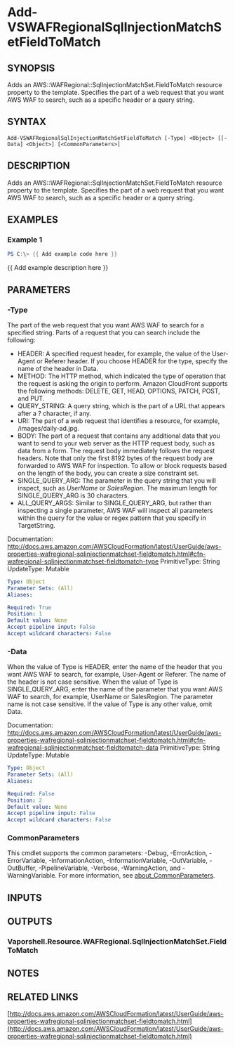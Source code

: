 # Add-VSWAFRegionalSqlInjectionMatchSetFieldToMatch

## SYNOPSIS
Adds an AWS::WAFRegional::SqlInjectionMatchSet.FieldToMatch resource property to the template.
Specifies the part of a web request that you want AWS WAF to search, such as a specific header or a query string.

## SYNTAX

```
Add-VSWAFRegionalSqlInjectionMatchSetFieldToMatch [-Type] <Object> [[-Data] <Object>] [<CommonParameters>]
```

## DESCRIPTION
Adds an AWS::WAFRegional::SqlInjectionMatchSet.FieldToMatch resource property to the template.
Specifies the part of a web request that you want AWS WAF to search, such as a specific header or a query string.

## EXAMPLES

### Example 1
```powershell
PS C:\> {{ Add example code here }}
```

{{ Add example description here }}

## PARAMETERS

### -Type
The part of the web request that you want AWS WAF to search for a specified string.
Parts of a request that you can search include the following:
+  HEADER: A specified request header, for example, the value of the User-Agent or Referer header.
If you choose HEADER for the type, specify the name of the header in Data.
+  METHOD: The HTTP method, which indicated the type of operation that the request is asking the origin to perform.
Amazon CloudFront supports the following methods: DELETE, GET, HEAD, OPTIONS, PATCH, POST, and PUT.
+  QUERY_STRING: A query string, which is the part of a URL that appears after a ?
character, if any.
+  URI: The part of a web request that identifies a resource, for example, /images/daily-ad.jpg.
+  BODY: The part of a request that contains any additional data that you want to send to your web server as the HTTP request body, such as data from a form.
The request body immediately follows the request headers.
Note that only the first 8192 bytes of the request body are forwarded to AWS WAF for inspection.
To allow or block requests based on the length of the body, you can create a size constraint set.
+  SINGLE_QUERY_ARG: The parameter in the query string that you will inspect, such as *UserName* or *SalesRegion*.
The maximum length for SINGLE_QUERY_ARG is 30 characters.
+  ALL_QUERY_ARGS: Similar to SINGLE_QUERY_ARG, but rather than inspecting a single parameter, AWS WAF will inspect all parameters within the query for the value or regex pattern that you specify in TargetString.

Documentation: http://docs.aws.amazon.com/AWSCloudFormation/latest/UserGuide/aws-properties-wafregional-sqlinjectionmatchset-fieldtomatch.html#cfn-wafregional-sqlinjectionmatchset-fieldtomatch-type
PrimitiveType: String
UpdateType: Mutable

```yaml
Type: Object
Parameter Sets: (All)
Aliases:

Required: True
Position: 1
Default value: None
Accept pipeline input: False
Accept wildcard characters: False
```

### -Data
When the value of Type is HEADER, enter the name of the header that you want AWS WAF to search, for example, User-Agent or Referer.
The name of the header is not case sensitive.
When the value of Type is SINGLE_QUERY_ARG, enter the name of the parameter that you want AWS WAF to search, for example, UserName or SalesRegion.
The parameter name is not case sensitive.
If the value of Type is any other value, omit Data.

Documentation: http://docs.aws.amazon.com/AWSCloudFormation/latest/UserGuide/aws-properties-wafregional-sqlinjectionmatchset-fieldtomatch.html#cfn-wafregional-sqlinjectionmatchset-fieldtomatch-data
PrimitiveType: String
UpdateType: Mutable

```yaml
Type: Object
Parameter Sets: (All)
Aliases:

Required: False
Position: 2
Default value: None
Accept pipeline input: False
Accept wildcard characters: False
```

### CommonParameters
This cmdlet supports the common parameters: -Debug, -ErrorAction, -ErrorVariable, -InformationAction, -InformationVariable, -OutVariable, -OutBuffer, -PipelineVariable, -Verbose, -WarningAction, and -WarningVariable. For more information, see [about_CommonParameters](http://go.microsoft.com/fwlink/?LinkID=113216).

## INPUTS

## OUTPUTS

### Vaporshell.Resource.WAFRegional.SqlInjectionMatchSet.FieldToMatch
## NOTES

## RELATED LINKS

[http://docs.aws.amazon.com/AWSCloudFormation/latest/UserGuide/aws-properties-wafregional-sqlinjectionmatchset-fieldtomatch.html](http://docs.aws.amazon.com/AWSCloudFormation/latest/UserGuide/aws-properties-wafregional-sqlinjectionmatchset-fieldtomatch.html)

